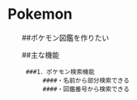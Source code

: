 # Pokemon

　　##ポケモン図鑑を作りたい
  
  　　##主な機能
    
    　　　###1．ポケモン検索機能
       　　　　####・名前から部分検索できる
       　　　　####・図鑑番号から検索できる

